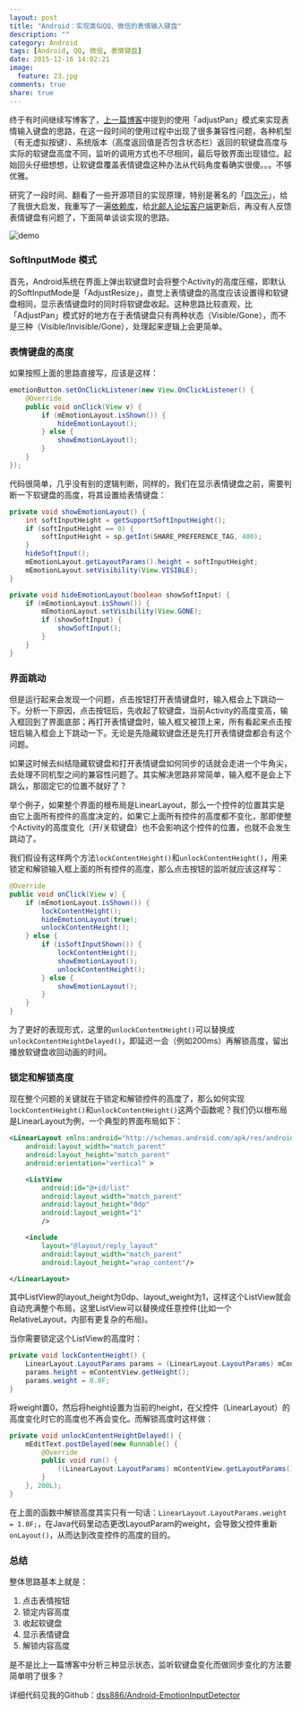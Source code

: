 ```yaml
---
layout: post
title: "Android：实现类似QQ、微信的表情输入键盘"
description: ""
category: Android
tags: [Android, QQ, 微信, 表情键盘]
date: 2015-12-16 14:02:21
image:
  feature: 23.jpg
comments: true
share: true
---
```


终于有时间继续写博客了，[上一篇博客](/2015/10/18/01)中提到的使用「adjustPan」模式来实现表情输入键盘的思路，在这一段时间的使用过程中出现了很多兼容性问题，各种机型（有无虚拟按键）、系统版本（高度返回值是否包含状态栏）返回的软键盘高度与实际的软键盘高度不同，监听的调用方式也不尽相同，最后导致界面出现错位。起始回头仔细想想，让软键盘覆盖表情键盘这种办法从代码角度看确实很傻。。。不够优雅。

研究了一段时间、翻看了一些开源项目的实现原理，特别是著名的「[四次元](https://github.com/qii/weiciyuan)」，给了我很大启发，我重写了一遍[依赖库](https://github.com/dss886/Android-EmotionInputDetector)，给[北邮人论坛客户端](http://www.pgyer.com/byrapp)更新后，再没有人反馈表情键盘有问题了，下面简单谈谈实现的思路。

![demo][1]

### SoftInputMode 模式

首先，Android系统在界面上弹出软键盘时会将整个Activity的高度压缩，即默认的SoftInputMode是「AdjustResize」，直觉上表情键盘的高度应该设置得和软键盘相同，显示表情键盘时的同时将软键盘收起。这种思路比较直观，比「AdjustPan」模式好的地方在于表情键盘只有两种状态（Visible/Gone），而不是三种（Visible/Invisible/Gone），处理起来逻辑上会更简单。

### 表情键盘的高度

如果按照上面的思路直接写，应该是这样：

```java
emotionButton.setOnClickListener(new View.OnClickListener() {
    @Override
    public void onClick(View v) {
        if (mEmotionLayout.isShown()) {
            hideEmotionLayout();
        } else {
            showEmotionLayout();
        }
    }
});
```

代码很简单，几乎没有别的逻辑判断，同样的，我们在显示表情键盘之前，需要判断一下软键盘的高度，将其设置给表情键盘：

```java
private void showEmotionLayout() {
    int softInputHeight = getSupportSoftInputHeight();
    if (softInputHeight == 0) {
        softInputHeight = sp.getInt(SHARE_PREFERENCE_TAG, 400);
    }
    hideSoftInput();
    mEmotionLayout.getLayoutParams().height = softInputHeight;
    mEmotionLayout.setVisibility(View.VISIBLE);
}

private void hideEmotionLayout(boolean showSoftInput) {
    if (mEmotionLayout.isShown()) {
        mEmotionLayout.setVisibility(View.GONE);
        if (showSoftInput) {
            showSoftInput();
        }
    }
}
```

### 界面跳动

但是运行起来会发现一个问题，点击按钮打开表情键盘时，输入框会上下跳动一下。分析一下原因，点击按钮后，先收起了软键盘，当前Activity的高度变高，输入框回到了界面底部；再打开表情键盘时，输入框又被顶上来，所有看起来点击按钮后输入框会上下跳动一下。无论是先隐藏软键盘还是先打开表情键盘都会有这个问题。

如果这时候去纠结隐藏软键盘和打开表情键盘如何同步的话就会走进一个牛角尖，去处理不同机型之间的兼容性问题了。其实解决思路非常简单，输入框不是会上下跳么，那固定它的位置不就好了？

举个例子，如果整个界面的根布局是LinearLayout，那么一个控件的位置其实是由它上面所有控件的高度决定的，如果它上面所有控件的高度都不变化，那即使整个Activity的高度变化（开/关软键盘）也不会影响这个控件的位置，也就不会发生跳动了。

我们假设有这样两个方法`lockContentHeight()`和`unlockContentHeight()`，用来锁定和解锁输入框上面的所有控件的高度，那么点击按钮的监听就应该这样写：

```java
@Override
public void onClick(View v) {
    if (mEmotionLayout.isShown()) {
        lockContentHeight();
        hideEmotionLayout(true);
        unlockContentHeight();
    } else {
        if (isSoftInputShown()) {
            lockContentHeight();
            showEmotionLayout();
            unlockContentHeight();
        } else {
            showEmotionLayout();
        }
    }
}
```

为了更好的表现形式，这里的`unlockContentHeight()`可以替换成`unlockContentHeightDelayed()`，即延迟一会（例如200ms）再解锁高度，留出播放软键盘收回动画的时间。

### 锁定和解锁高度

现在整个问题的关键就在于锁定和解锁控件的高度了，那么如何实现`lockContentHeight()`和`unlockContentHeight()`这两个函数呢？我们仍以根布局是LinearLayout为例，一个典型的界面布局如下：

```xml
<LinearLayout xmlns:android="http://schemas.android.com/apk/res/android"
    android:layout_width="match_parent"
    android:layout_height="match_parent"
    android:orientation="vertical" >

    <ListView
        android:id="@+id/list"
        android:layout_width="match_parent"
        android:layout_height="0dp"
        android:layout_weight="1"
        />

    <include
        layout="@layout/reply_layout"
        android:layout_width="match_parent"
        android:layout_height="wrap_content"/>

</LinearLayout>
```

其中ListView的layout_height为0dp、layout_weight为1，这样这个ListView就会自动充满整个布局，这里ListView可以替换成任意控件(比如一个RelativeLayout，内部有更复杂的布局)。

当你需要锁定这个ListView的高度时：

```java
private void lockContentHeight() {
    LinearLayout.LayoutParams params = (LinearLayout.LayoutParams) mContentView.getLayoutParams();
    params.height = mContentView.getHeight();
    params.weight = 0.0F;
}
```

将weight置0，然后将height设置为当前的height，在父控件（LinearLayout）的高度变化时它的高度也不再会变化。而解锁高度时这样做：

```java
private void unlockContentHeightDelayed() {
    mEditText.postDelayed(new Runnable() {
        @Override
        public void run() {
            ((LinearLayout.LayoutParams) mContentView.getLayoutParams()).weight = 1.0F;
        }
    }, 200L);
}
```

在上面的函数中解锁高度其实只有一句话：`LinearLayout.LayoutParams.weight = 1.0F;`，在Java代码里动态更改LayoutParam的weight，会导致父控件重新`onLayout()`，从而达到改变控件的高度的目的。

### 总结

整体思路基本上就是：

1. 点击表情按钮
2. 锁定内容高度
3. 收起软键盘
4. 显示表情键盘
5. 解锁内容高度

是不是比上一篇博客中分析三种显示状态，监听软键盘变化而做同步变化的方法要简单明了很多？

详细代码见我的Github：[dss886/Android-EmotionInputDetector][2]

[1]: https://github.com/dss886/Android-EmotionInputDetector/raw/master/01.gif
[2]: https://github.com/dss886/Android-EmotionInputDetector